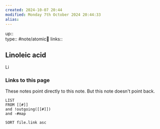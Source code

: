 ```yaml
---
created: 2024-10-07 20:44 
modified: Monday 7th October 2024 20:44:33
alias: 
---
```

up::  
type:: #note/atomic🌳 
links::
## Linoleic acid


Li
### Links to this page
These notes point directly to this note. But this note doesn't point back.
```dataview
LIST
FROM [[#]]
and !outgoing([[#]])
and -#map

SORT file.link asc
```



